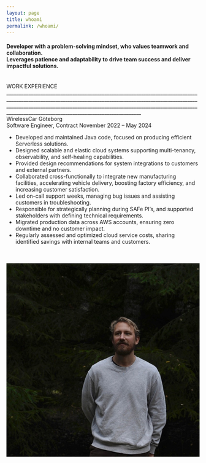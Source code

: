 ```yaml
---
layout: page
title: whoami
permalink: /whoami/
---
```

<h4>Developer with a problem-solving mindset, who values teamwork and collaboration.<br>Leverages
patience and adaptability to drive team success and deliver impactful solutions.</h4>
<br/>WORK EXPERIENCE
_________________________________________________________________________________________________________________________________________________________________________________________________________________________________________________________________________________________________
<br/>WirelessCar Göteborg
<br/>Software Engineer, Contract November 2022 – May 2024

* Developed and maintained Java code, focused on producing efficient Serverless solutions.
* Designed scalable and elastic cloud systems supporting multi-tenancy, observability, and
  self-healing capabilities.
* Provided design recommendations for system integrations to customers and external partners.
* Collaborated cross-functionally to integrate new manufacturing facilities, accelerating vehicle
  delivery, boosting factory efficiency, and increasing customer satisfaction.
* Led on-call support weeks, managing bug issues and assisting customers in troubleshooting.
* Responsible for strategically planning during SAFe PI’s, and supported stakeholders with defining
  technical requirements.
* Migrated production data across AWS accounts, ensuring zero downtime and no customer impact.
* Regularly assessed and optimized cloud service costs, sharing identified savings with internal
  teams and customers.
<br/>
<br/>
<div style="text-align: center"><img class="profile-picture" title="jamandus" alt="jamandus" src="/assets/whoami/jamandus-in-forest.jpeg"></div>
<br/>
